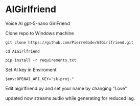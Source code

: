 # AIGirlfriend

Voice AI gpt-5-nano GirlFriend

Clone repo to Windows machine
```
git clone https://github.com/PierreGode/AIGirlfriend.git
```
```
cd AIGirlfriend
```
```
pip install -r requirements.txt
```
Set AI key in Enviroment
``` 
$env:OPENAI_API_KEY="sk-proj-"
```

Edit aigirlfriend.py and set your name by changing "Love"

updated
now streams audio while generating for reduced lag.
